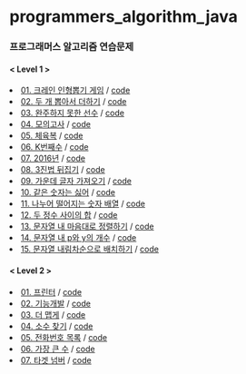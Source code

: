 # programmers_algorithm_java

### 프로그래머스 알고리즘 연습문제

#### < Level 1 >

<li><a href="https://programmers.co.kr/learn/courses/30/lessons/64061?language=java" rel="nofollow">01. 크레인 인형뽑기 게임</a> / <a href="https://github.com/DongJinJeong/programmers_algorithm_java/blob/main/Level_1/Q_64061.java" rel="nofollow">code</a></li>
<li><a href="https://programmers.co.kr/learn/courses/30/lessons/68644" rel="nofollow">02. 두 개 뽑아서 더하기</a> / <a href="https://github.com/DongJinJeong/programmers_algorithm_java/blob/main/Level_1/Q_68644.java" rel="nofollow">code</a></li>
<li><a href="https://programmers.co.kr/learn/courses/30/lessons/42576?language=java" rel="nofollow">03. 완주하지 못한 선수</a> / <a href="https://github.com/DongJinJeong/programmers_algorithm_java/blob/main/Level_1/Q_42576.java" rel="nofollow">code</a></li>
<li><a href="https://programmers.co.kr/learn/courses/30/lessons/42840?language=java" rel="nofollow">04. 모의고사</a> / <a href="https://github.com/DongJinJeong/programmers_algorithm_java/blob/main/Level_1/Q_42840.java" rel="nofollow">code</a></li>
<li><a href="https://programmers.co.kr/learn/courses/30/lessons/42862?language=java" rel="nofollow">05. 체육복</a> / <a href="https://github.com/DongJinJeong/programmers_algorithm_java/blob/main/Level_1/Q_42862.java" rel="nofollow">code</a></li>
<li><a href="https://programmers.co.kr/learn/courses/30/lessons/42748?language=java" rel="nofollow">06. K번째수</a> / <a href="https://github.com/DongJinJeong/programmers_algorithm_java/blob/main/Level_1/Q_42748.java" rel="nofollow">code</a></li>
<li><a href="https://programmers.co.kr/learn/courses/30/lessons/12901?language=java" rel="nofollow">07. 2016년</a> / <a href="https://github.com/DongJinJeong/programmers_algorithm_java/blob/main/Level_1/Q_12901.java" rel="nofollow">code</a></li>
<li><a href="https://programmers.co.kr/learn/courses/30/lessons/68935?language=java" rel="nofollow">08. 3진법 뒤집기</a> / <a href="https://github.com/DongJinJeong/programmers_algorithm_java/blob/main/Level_1/Q_68935.java" rel="nofollow">code</a></li>
<li><a href="https://programmers.co.kr/learn/courses/30/lessons/12903?language=java" rel="nofollow">09. 가운데 글자 가져오기</a> / <a href="https://github.com/DongJinJeong/programmers_algorithm_java/blob/main/Level_1/Q_12903.java" rel="nofollow">code</a></li>
<li><a href="https://programmers.co.kr/learn/courses/30/lessons/12906?language=java" rel="nofollow">10. 같은 숫자는 싫어</a> / <a href="https://github.com/DongJinJeong/programmers_algorithm_java/blob/main/Level_1/Q_12906.java" rel="nofollow">code</a></li>
<li><a href="https://programmers.co.kr/learn/courses/30/lessons/12910?language=java" rel="nofollow">11. 나누어 떨어지는 숫자 배열</a> / <a href="https://github.com/DongJinJeong/programmers_algorithm_java/blob/main/Level_1/Q_12910.java" rel="nofollow">code</a></li>
<li><a href="https://programmers.co.kr/learn/courses/30/lessons/12912?language=java" rel="nofollow">12. 두 정수 사이의 합</a> / <a href="https://github.com/DongJinJeong/programmers_algorithm_java/blob/main/Level_1/Q_12912.java" rel="nofollow">code</a></li>
<li><a href="https://programmers.co.kr/learn/courses/30/lessons/12915?language=java" rel="nofollow">13. 문자열 내 마음대로 정렬하기</a> / <a href="https://github.com/DongJinJeong/programmers_algorithm_java/blob/main/Level_1/Q_12915.java" rel="nofollow">code</a></li>
<li><a href="https://programmers.co.kr/learn/courses/30/lessons/12916?language=java" rel="nofollow">14. 문자열 내 p와 y의 개수</a> / <a href="https://github.com/DongJinJeong/programmers_algorithm_java/blob/main/Level_1/Q_12916.java" rel="nofollow">code</a></li>
<li><a href="https://programmers.co.kr/learn/courses/30/lessons/12917?language=java" rel="nofollow">15. 문자열 내림차순으로 배치하기</a> / <a href="https://github.com/DongJinJeong/programmers_algorithm_java/blob/main/Level_1/Q_12917.java" rel="nofollow">code</a></li>

#### < Level 2 >
<li><a href="https://programmers.co.kr/learn/courses/30/lessons/42587" rel="nofollow">01. 프린터</a> / <a href="https://github.com/DongJinJeong/programmers_algorithm_java/blob/main/Level_2/Q_42587.java" rel="nofollow">code</a></li>
<li><a href="https://programmers.co.kr/learn/courses/30/lessons/42586" rel="nofollow">02. 기능개발</a> / <a href="https://github.com/DongJinJeong/programmers_algorithm_java/blob/main/Level_2/Q_42586.java" rel="nofollow">code</a></li>
<li><a href="https://programmers.co.kr/learn/courses/30/lessons/42626" rel="nofollow">03. 더 맵게</a> / <a href="https://github.com/DongJinJeong/programmers_algorithm_java/blob/main/Level_2/Q_42626.java" rel="nofollow">code</a></li>
<li><a href="https://programmers.co.kr/learn/courses/30/lessons/42839" rel="nofollow">04. 소수 찾기</a> / <a href="https://github.com/DongJinJeong/programmers_algorithm_java/blob/main/Level_2/Q_42839.java" rel="nofollow">code</a></li>
<li><a href="https://programmers.co.kr/learn/courses/30/lessons/42577" rel="nofollow">05. 전화번호 목록</a> / <a href="https://github.com/DongJinJeong/programmers_algorithm_java/blob/main/Level_2/Q_42577.java" rel="nofollow">code</a></li>
<li><a href="https://programmers.co.kr/learn/courses/30/lessons/42746" rel="nofollow">06. 가장 큰 수</a> / <a href="https://github.com/DongJinJeong/programmers_algorithm_java/blob/main/Level_2/Q_42746.java" rel="nofollow">code</a></li>
<li><a href="https://programmers.co.kr/learn/courses/30/lessons/43165" rel="nofollow">07. 타겟 넘버</a> / <a href="https://github.com/DongJinJeong/programmers_algorithm_java/blob/main/Level_2/Q_43165.java" rel="nofollow">code</a></li>